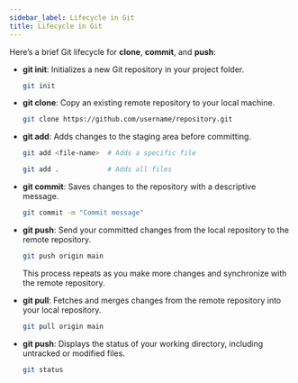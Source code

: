 ```yaml
---
sidebar_label: Lifecycle in Git
title: Lifecycle in Git
---
```


Here’s a brief Git lifecycle for **clone**, **commit**, and **push**:

- **git init**: Initializes a new Git repository in your project folder.

  ```bash
  git init
  ```

- **git clone**: Copy an existing remote repository to your local machine.

  ```bash
  git clone https://github.com/username/repository.git
  ```

- **git add**: Adds changes to the staging area before committing.

  ```bash
  git add <file-name>  # Adds a specific file

  git add .            # Adds all files
  ```

- **git commit**: Saves changes to the repository with a descriptive message.

  ```bash
  git commit -m "Commit message"
  ```

- **git push**: Send your committed changes from the local repository to the remote repository.

  ```bash
  git push origin main
  ```

  This process repeats as you make more changes and synchronize with the remote repository.

- **git pull**: Fetches and merges changes from the remote repository into your local repository.

  ```bash
  git pull origin main
  ```

- **git push**: Displays the status of your working directory, including untracked or modified files.

  ```bash
  git status
  ```
